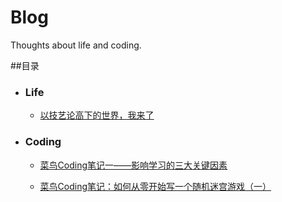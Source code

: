 # Blog
Thoughts about life and coding.

##目录

- ### Life

  + [以技艺论高下的世界，我来了](https://github.com/Graciazl/Blog/blob/master/Life/%E4%BB%A5%E6%8A%80%E8%89%BA%E8%AE%BA%E9%AB%98%E4%B8%8B%E7%9A%84%E4%B8%96%E7%95%8C%EF%BC%8C%E6%88%91%E6%9D%A5%E4%BA%86.md)

- ### Coding

  + [菜鸟Coding笔记一——影响学习的三大关键因素](https://github.com/Graciazl/Blog/blob/master/Study/%E8%8F%9C%E9%B8%9FCoding%E7%AC%94%E8%AE%B0%E4%B8%80.md)


  + [菜鸟Coding笔记：如何从零开始写一个随机迷宫游戏（一）](https://github.com/Graciazl/Blog/blob/master/Study/%E8%8F%9C%E9%B8%9FCoding%E7%AC%94%E8%AE%B0%EF%BC%9A%E5%A6%82%E4%BD%95%E4%BB%8E%E9%9B%B6%E5%BC%80%E5%A7%8B%E5%86%99%E4%B8%80%E4%B8%AA%E9%9A%8F%E6%9C%BA%E8%BF%B7%E5%AE%AB%E6%B8%B8%E6%88%8F%EF%BC%88%E4%B8%80%EF%BC%89.md)
